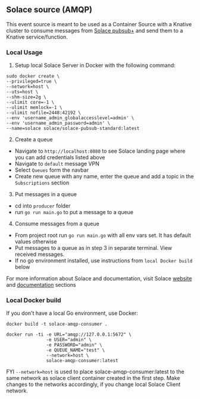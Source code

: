 ## Solace source (AMQP)

This event source is meant to be used as a Container Source with a Knative cluster to consume messages from [Solace pubsub+](https://solace.com/) and send them to a Knative service/function.

### Local Usage

1. Setup local Solace Server in Docker with the following command: 

```
sudo docker create \
--privileged=true \
--network=host \
--uts=host \
--shm-size=2g \
--ulimit core=-1 \
--ulimit memlock=-1 \
--ulimit nofile=2448:42192 \
--env 'username_admin_globalaccesslevel=admin' \
--env 'username_admin_password=admin' \
--name=solace solace/solace-pubsub-standard:latest
```

2. Create a queue 
- Navigate to `http://localhost:8080` to see Solace landing page where you can add credentials listed above
- Navigate to `default` message VPN
- Select `Queues` form the navbar
- Create new queue with any name, enter the queue and add a topic in the `Subscriptions` section 

3. Put messages in a queue
- cd into `producer` folder
- run  `go run main.go` to put a message to a queue

4. Consume messages from a queue
- From project root run `go run main.go` with all env vars set. It has default values otherwise
- Put messages to a queue as in step 3 in separate terminal. View received messages. 
- If no go environment installed, use instructions from `local Docker build` below

For more information about Solace and documentation, visit Solace [website](https://solace.com/) and [documentation](https://docs.solace.com/) sections


### Local Docker build

If you don't have a local Go environment, use Docker:

```
docker build -t solace-amqp-consumer .
```

```
docker run -ti -e URL="amqp://127.0.0.1:5672" \
               -e USER="admin" \
               -e PASSWORD="admin" \
               -e QUEUE_NAME="test" \
               --network=host \
               solace-amqp-consumer:latest
```

FYI `--network=host` is used to place solace-amqp-consumer:latest to the same network as solace client container created in the first step. Make changes to the networks accordingly, if you change local Solace Client network.